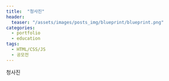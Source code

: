 ```yaml
---
title:  "청사진"
header:
  teaser: "/assets/images/posts_img/blueprint/blueprint.png"
categories:
  - portfolio
  - education
tags:
  - HTML/CSS/JS
  - 공모전
---
```


청사진